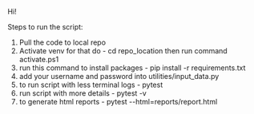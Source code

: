 Hi!

Steps to run the script:

1. Pull the code to local repo
2. Activate venv for that do - cd repo_location then run command activate.ps1
3. run this command to install packages - pip install -r requirements.txt
4. add your username and password into utilities/input_data.py
5. to run script with less terminal logs - pytest
6. run script with more details - pytest -v
7. to generate html reports - pytest --html=reports/report.html
